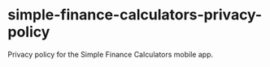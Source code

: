 # simple-finance-calculators-privacy-policy
Privacy policy for the Simple Finance Calculators mobile app.
